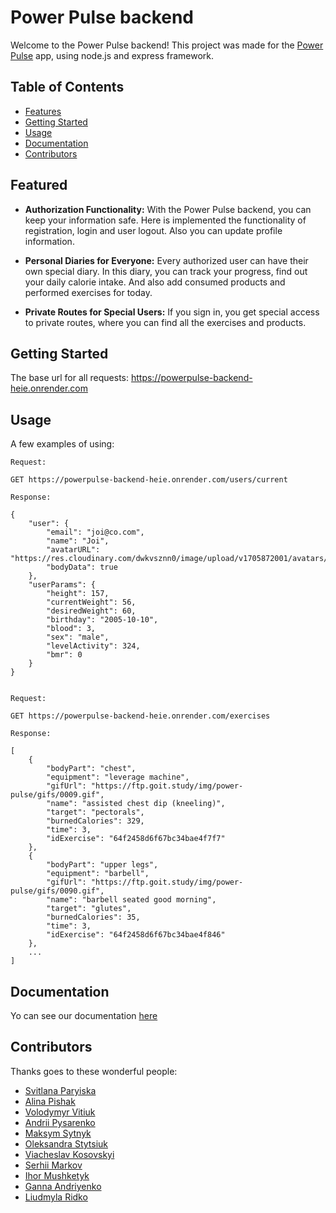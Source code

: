 # Power Pulse backend

Welcome to the Power Pulse backend! This project was made for the [Power Pulse](https://arch819.github.io/project-PowerTeam-front/welcome) app, using node.js and express framework.

## Table of Contents

- [Features](#features)
- [Getting Started](#getting-started)
- [Usage](#usage)
- [Documentation](#documentation)
- [Contributors](#contributors)

## Featured

- **Authorization Functionality:** With the Power Pulse backend, you can keep your information safe. Here is implemented the functionality of registration, login and user logout. Also you can update profile information.

- **Personal Diaries for Everyone:** Every authorized user can have their own special diary. In this diary, you can track your progress, find out your daily calorie intake. And also add consumed products and performed exercises for today.

- **Private Routes for Special Users:** If you sign in, you get special access to private routes, where you can find all the exercises and products.

## Getting Started

The base url for all requests: https://powerpulse-backend-heie.onrender.com

## Usage

A few examples of using:

```
Request:

GET https://powerpulse-backend-heie.onrender.com/users/current

Response:

{
    "user": {
        "email": "joi@co.com",
        "name": "Joi",
        "avatarURL": "https://res.cloudinary.com/dwkvsznn0/image/upload/v1705872001/avatars/65ad89955752febd5bd565f9.jpg",
        "bodyData": true
    },
    "userParams": {
        "height": 157,
        "currentWeight": 56,
        "desiredWeight": 60,
        "birthday": "2005-10-10",
        "blood": 3,
        "sex": "male",
        "levelActivity": 324,
        "bmr": 0
    }
}

```

```

Request:

GET https://powerpulse-backend-heie.onrender.com/exercises

Response:

[
    {
        "bodyPart": "chest",
        "equipment": "leverage machine",
        "gifUrl": "https://ftp.goit.study/img/power-pulse/gifs/0009.gif",
        "name": "assisted chest dip (kneeling)",
        "target": "pectorals",
        "burnedCalories": 329,
        "time": 3,
        "idExercise": "64f2458d6f67bc34bae4f7f7"
    },
    {
        "bodyPart": "upper legs",
        "equipment": "barbell",
        "gifUrl": "https://ftp.goit.study/img/power-pulse/gifs/0090.gif",
        "name": "barbell seated good morning",
        "target": "glutes",
        "burnedCalories": 35,
        "time": 3,
        "idExercise": "64f2458d6f67bc34bae4f846"
    },
    ...
]

```

## Documentation

Yo can see our documentation [here](https://powerpulse-backend-heie.onrender.com/api-docs/)

## Contributors

Thanks goes to these wonderful people:

- [Svitlana Paryiska](https://github.com/SvitlanaParyiska)
- [Alina Pishak](https://github.com/Alina-Pishak)
- [Volodymyr Vitiuk](https://github.com/VitiukVV)
- [Andrii Pysarenko](https://github.com/AndreyPysarenko)
- [Maksym Sytnyk](https://github.com/Maksim713)
- [Oleksandra Stytsiuk](https://github.com/Alexa01821)
- [Viacheslav Kosovskyi](https://github.com/Arch819)
- [Serhii Markov](https://github.com/Serhiy8)
- [Ihor Mushketyk](https://github.com/IgorMushk)
- [Ganna Andriyenko](https://github.com/Annacheer)
- [Liudmyla Ridko](https://github.com/liussi)

```

```
